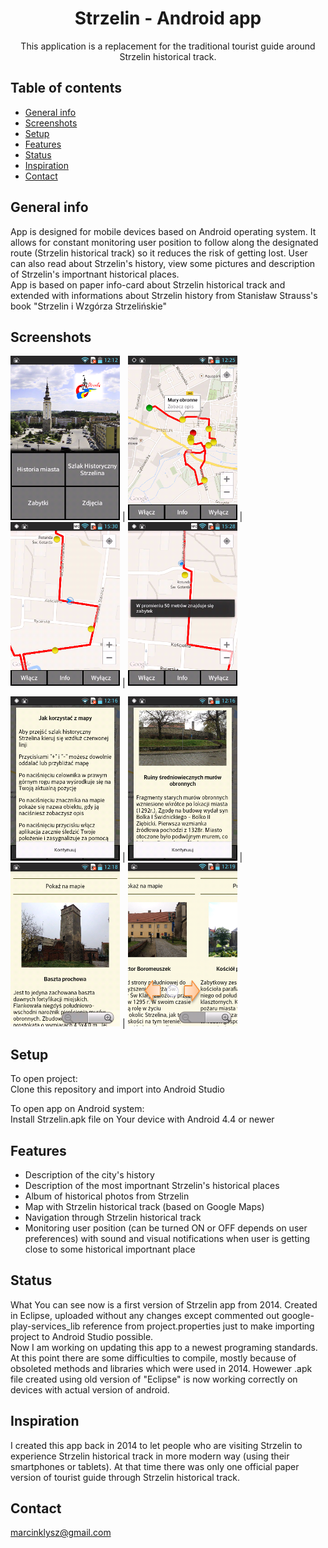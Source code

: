 
<h1 align="center"> Strzelin - Android app </h1>

<p align="center">
  This application is a replacement for the traditional tourist guide around Strzelin historical track.
</p>
 
## Table of contents
* [General info](#general-info)
* [Screenshots](#screenshots)
* [Setup](#setup)
* [Features](#features)
* [Status](#status)
* [Inspiration](#inspiration)
* [Contact](#contact)

## General info
App is designed for mobile devices based on Android operating system.
It allows for constant monitoring user position to follow along the designated route (Strzelin historical track) so it reduces the risk of getting lost. User can also read about Strzelin's history, view some pictures and description of Strzelin's importnant historical places. <br>
App is based on paper info-card about Strzelin historical track and extended with informations about Strzelin history from  Stanisław Strauss's book "Strzelin i Wzgórza Strzelińskie"

## Screenshots

<img src="ScreenshotsForReadme/MainScreen.png" width="175"> |
<img src="ScreenshotsForReadme/HistoricalTrackView.png" width="175"> |
<img src="ScreenshotsForReadme/TrachView.png" width="175"> |
<img src="ScreenshotsForReadme/AlertView.png" width="175">

<img src="ScreenshotsForReadme/MapInfo.png" width="175"> |
<img src="ScreenshotsForReadme/POIView.png" width="175"> |
<img src="ScreenshotsForReadme/POIView2.png" width="175"> |
<img src="ScreenshotsForReadme/POISwitch.png" width="175"> 

## Setup
To open project: <br>
Clone this repository and import into Android Studio

To open app on Android system: <br>
Install Strzelin.apk file on Your device with Android 4.4 or newer

## Features

* Description of the city's history
* Description of the most importnant Strzelin's historical places
* Album of historical photos from Strzelin
* Map with Strzelin historical track (based on Google Maps)
* Navigation through Strzelin historical track
* Monitoring user position (can be turned ON or OFF depends on user preferences) with sound and visual notifications when user is getting close to some historical importnant place

## Status
What You can see now is a first version of Strzelin app from 2014. Created in Eclipse, uploaded without any changes except commented out google-play-services_lib reference from project.properties just to make importing project to Android Studio possible. <br>
Now I am working on updating this app to a newest programing standards. At this point there are some difficulties to compile, mostly because of obsoleted methods and libraries which were used in 2014. Howewer .apk file created using old version of "Eclipse" is now working correctly on devices with actual version of android.

## Inspiration
I created this app back in 2014 to let people who are visiting Strzelin to experience Strzelin historical track in more modern way (using their smartphones or tablets). At that time there was only one official paper version of tourist guide through Strzelin historical track.

## Contact
marcinklysz@gmail.com
